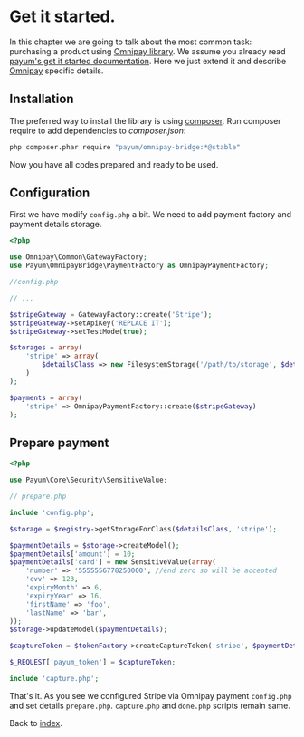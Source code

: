 # Get it started.

In this chapter we are going to talk about the most common task: purchasing a product using [Omnipay library](https://github.com/adrianmacneil/omnipay).
We assume you already read [payum's get it started documentation](https://github.com/Payum/Payum/blob/master/docs/get-it-started.md).
Here we just extend it and describe [Omnipay](https://github.com/adrianmacneil/omnipay) specific details.

## Installation

The preferred way to install the library is using [composer](http://getcomposer.org/).
Run composer require to add dependencies to _composer.json_:

```bash
php composer.phar require "payum/omnipay-bridge:*@stable"
```

Now you have all codes prepared and ready to be used.

## Configuration

First we have modify `config.php` a bit.
We need to add payment factory and payment details storage.

```php
<?php

use Omnipay\Common\GatewayFactory;
use Payum\OmnipayBridge\PaymentFactory as OmnipayPaymentFactory;

//config.php

// ...

$stripeGateway = GatewayFactory::create('Stripe');
$stripeGateway->setApiKey('REPLACE IT');
$stripeGateway->setTestMode(true);

$storages = array(
    'stripe' => array(
        $detailsClass => new FilesystemStorage('/path/to/storage', $detailsClass)
    )
);

$payments = array(
    'stripe' => OmnipayPaymentFactory::create($stripeGateway)
);
```

## Prepare payment

```php
<?php

use Payum\Core\Security\SensitiveValue;

// prepare.php

include 'config.php';

$storage = $registry->getStorageForClass($detailsClass, 'stripe');

$paymentDetails = $storage->createModel();
$paymentDetails['amount'] = 10;
$paymentDetails['card'] = new SensitiveValue(array(
    'number' => '5555556778250000', //end zero so will be accepted
    'cvv' => 123,
    'expiryMonth' => 6,
    'expiryYear' => 16,
    'firstName' => 'foo',
    'lastName' => 'bar',
));
$storage->updateModel($paymentDetails);

$captureToken = $tokenFactory->createCaptureToken('stripe', $paymentDetails, 'done.php');

$_REQUEST['payum_token'] = $captureToken;

include 'capture.php';
```

That's it. As you see we configured Stripe via Omnipay payment `config.php` and set details `prepare.php`.
`capture.php` and `done.php` scripts remain same.

Back to [index](index.md).